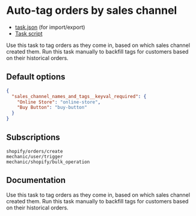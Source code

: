# Auto-tag orders by sales channel

* [task.json](../../tasks/auto-tag-orders-by-sales-channel.json) (for import/export)
* [Task script](./script.liquid)

Use this task to tag orders as they come in, based on which sales channel created them. Run this task manually to backfill tags for customers based on their historical orders.

## Default options

```json
{
  "sales_channel_names_and_tags__keyval_required": {
    "Online Store": "online-store",
    "Buy Button": "buy-button"
  }
}
```

## Subscriptions

```liquid
shopify/orders/create
mechanic/user/trigger
mechanic/shopify/bulk_operation
```

## Documentation

Use this task to tag orders as they come in, based on which sales channel created them. Run this task manually to backfill tags for customers based on their historical orders.
